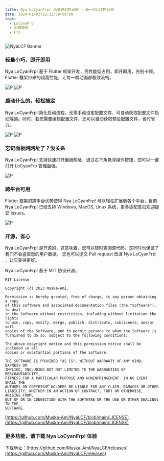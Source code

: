 ```yaml
---
title: Nya LoCyanFrp! 乐青映射启动器 - 新一代LCF启动器
date: 2024-01-03T12:32:39+08:00
tags:
  - LoCyanFrp
  - 乐青映射
  - Frp
---
```

![NyaLCF Banner](https://pan.1l1.icu/f/J3VsZ/NyaLCF%20-%202.png)

### 轻量小巧，即开即用

Nya LoCyanFrp! 基于 Flutter 框架开发，高性能低占用，即开即用，告别卡顿。
Flutter 框架带来的超高性能，让每一帧动画都极致流畅。

![P](https://pan.1l1.icu/f/RKvCd/%E5%B1%8F%E5%B9%95%E6%88%AA%E5%9B%BE%202024-01-03%20123854.png)
![P](https://pan.1l1.icu/f/2RWuE/%E5%B1%8F%E5%B9%95%E6%88%AA%E5%9B%BE%202024-01-03%20124433.png)

### 启动什么的，轻松搞定

Nya LoCyanFrp! 简化启动流程，无需手动设定配置文件，可自动获取配置文件启动隧道。同时，若您需要编辑配置文件，还可以自动获取预设配置文件，省时省力。

![P](https://pan.1l1.icu/f/4ooFd/%E5%B1%8F%E5%B9%95%E6%88%AA%E5%9B%BE%202024-01-03%20125151.png)
![P](https://pan.1l1.icu/f/A3WUx/%E5%B1%8F%E5%B9%95%E6%88%AA%E5%9B%BE%202024-01-03%20125208.png)

### 忘记面板网网址了？没关系

Nya LoCyanFrp! 支持快速打开面板网址，通过右下角悬浮操作按钮，您可以一键打开 LoCyanFrp 管理面板。

![P](https://pan.1l1.icu/f/bxrUJ/%E5%B1%8F%E5%B9%95%E6%88%AA%E5%9B%BE%202024-01-03%20125658.png)

### 跨平台可用

Flutter 框架的跨平台优势使得 Nya LoCyanFrp! 可以轻松扩展到各个平台，目前 Nya LoCyanFrp! 已经支持 Windows, MacOS, Linux 系统，更多适配意见欢迎提交 Issues。

![P](https://pan.1l1.icu/f/BJlsz/%E5%B1%8F%E5%B9%95%E6%88%AA%E5%9B%BE%202024-01-03%20131553.png)

### 开源，省心

Nya LoCyanFrp! 是开源的，这意味着，您可以随时查阅源代码，这同时也保证了我们不会盗取您的用户数据。
您也可以提交 Pull request 改进 Nya LoCyanFrp! ，让它变得更好。

Nya LoCyanFrp! 基于 MIT 协议开源。

```text
MIT License

Copyright (c) 2023 Muska-Ami.

Permission is hereby granted, free of charge, to any person obtaining a copy
of this software and associated documentation files (the "Software"), to deal
in the Software without restriction, including without limitation the rights
to use, copy, modify, merge, publish, distribute, sublicense, and/or sell
copies of the Software, and to permit persons to whom the Software is
furnished to do so, subject to the following conditions:

The above copyright notice and this permission notice shall be included in all
copies or substantial portions of the Software.

THE SOFTWARE IS PROVIDED "AS IS", WITHOUT WARRANTY OF ANY KIND, EXPRESS OR
IMPLIED, INCLUDING BUT NOT LIMITED TO THE WARRANTIES OF MERCHANTABILITY,
FITNESS FOR A PARTICULAR PURPOSE AND NONINFRINGEMENT. IN NO EVENT SHALL THE
AUTHORS OR COPYRIGHT HOLDERS BE LIABLE FOR ANY CLAIM, DAMAGES OR OTHER
LIABILITY, WHETHER IN AN ACTION OF CONTRACT, TORT OR OTHERWISE, ARISING FROM,
OUT OF OR IN CONNECTION WITH THE SOFTWARE OR THE USE OR OTHER DEALINGS IN THE
SOFTWARE.
```

[https://github.com/Muska-Ami/NyaLCF/blob/main/LICENSE](https://github.com/Muska-Ami/NyaLCF/blob/main/LICENSE)

### 更多功能，请下载 Nya LoCyanFrp! 体验

下载地址：[https://github.com/Muska-Ami/NyaLCF/releases](https://github.com/Muska-Ami/NyaLCF/releases)
